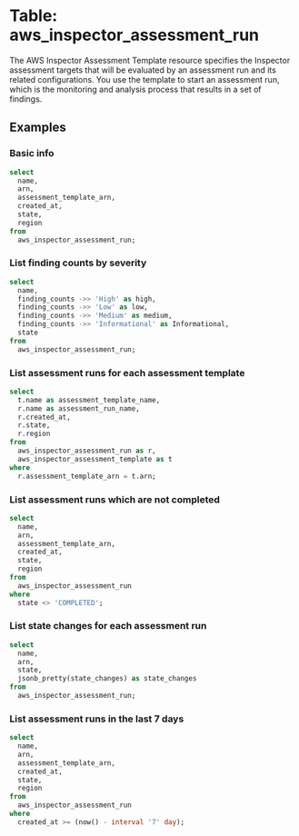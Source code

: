 # Table: aws_inspector_assessment_run

The AWS Inspector Assessment Template resource specifies the Inspector assessment targets that will be evaluated by an assessment run and its related configurations. You use the template to start an assessment run, which is the monitoring and analysis process that results in a set of findings.

## Examples

### Basic info

```sql
select
  name,
  arn,
  assessment_template_arn,
  created_at,
  state,
  region
from
  aws_inspector_assessment_run;
```

### List finding counts by severity

```sql
select
  name,
  finding_counts ->> 'High' as high,
  finding_counts ->> 'Low' as low,
  finding_counts ->> 'Medium' as medium,
  finding_counts ->> 'Informational' as Informational,
  state
from
  aws_inspector_assessment_run;
```

### List assessment runs for each assessment template

```sql
select
  t.name as assessment_template_name,
  r.name as assessment_run_name,
  r.created_at,
  r.state,
  r.region
from
  aws_inspector_assessment_run as r,
  aws_inspector_assessment_template as t
where
  r.assessment_template_arn = t.arn;
```

### List assessment runs which are not completed

```sql
select
  name,
  arn,
  assessment_template_arn,
  created_at,
  state,
  region
from
  aws_inspector_assessment_run
where
  state <> 'COMPLETED';
```

### List state changes for each assessment run

```sql
select
  name,
  arn,
  state,
  jsonb_pretty(state_changes) as state_changes
from
  aws_inspector_assessment_run;
```

### List assessment runs in the last 7 days

```sql
select
  name,
  arn,
  assessment_template_arn,
  created_at,
  state,
  region
from
  aws_inspector_assessment_run
where
  created_at >= (now() - interval '7' day);
```

